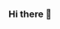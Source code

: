 ### Hi there 👋

<!--
**cwpau0/cwpau0** is a ✨ _special_ ✨ repository because its `README.md` (this file) appears on your GitHub profile.

Here are some ideas to get you started:

- 🔭 I’m currently working from home
- 🌱 I’m currently learning ENGG2780
- 👯 I’m looking to collaborate on my life
- 🤔 I’m looking for help with expert
- 💬 Ask me about how to shut down the computer
- 📫 How to reach me: email
- 😄 Pronouns: ?
- ⚡ Fun fact: i am fun
-->
